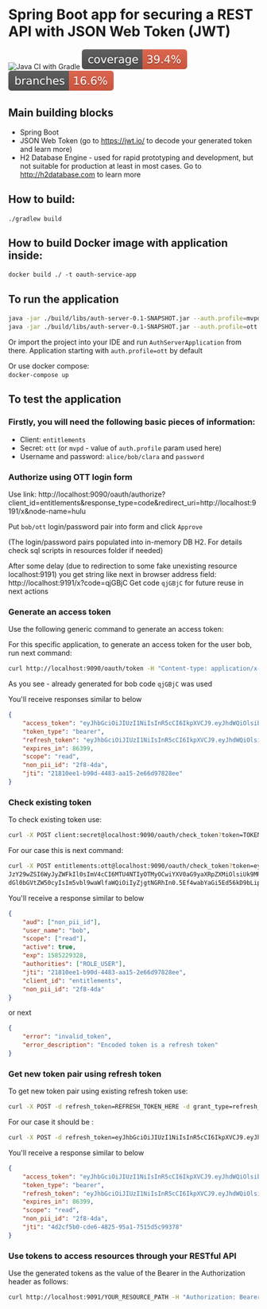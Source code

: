 
# Spring Boot app for securing a REST API with JSON Web Token (JWT)
![Java CI with Gradle](https://github.com/andrei-punko/oauth-server/workflows/Java%20CI%20with%20Gradle/badge.svg)
[![Coverage](.github/badges/jacoco.svg)](https://github.com/andrei-punko/oauth-server/actions/workflows/gradle.yml)
[![Branches](.github/badges/branches.svg)](https://github.com/andrei-punko/oauth-server/actions/workflows/gradle.yml)

## Main building blocks
 * Spring Boot
 * JSON Web Token (go to https://jwt.io/ to decode your generated token and learn more)
 * H2 Database Engine - used for rapid prototyping and development, but not suitable for production at least in most cases. Go to http://h2database.com to learn more

## How to build:
    ./gradlew build

## How to build Docker image with application inside:
    docker build ./ -t oauth-service-app

## To run the application

```bash
java -jar ./build/libs/auth-server-0.1-SNAPSHOT.jar --auth.profile=mvpd
java -jar ./build/libs/auth-server-0.1-SNAPSHOT.jar --auth.profile=ott
```

Or import the project into your IDE and run `AuthServerApplication` from there.
Application starting with `auth.profile=ott` by default

Or use docker compose:  
`docker-compose up`

## To test the application

### Firstly, you will need the following basic pieces of information:

 * Client: `entitlements`
 * Secret: `ott` (or `mvpd` - value of `auth.profile` param used here)
 * Username and password: `alice/bob/clara` and `password`

### Authorize using OTT login form

Use link: http://localhost:9090/oauth/authorize?client_id=entitlements&response_type=code&redirect_uri=http://localhost:9191/x&node-name=hulu

Put `bob/ott` login/password pair into form and click `Approve`

(The login/password pairs populated into in-memory DB H2. For details check sql scripts in resources folder if needed)

After some delay (due to redirection to some fake unexisting resource localhost:9191) you get string like next in browser address field:
http://localhost:9191/x?code=qjGBjC
Get code `qjGBjC` for future reuse in next actions

### Generate an access token

Use the following generic command to generate an access token:

For this specific application, to generate an access token for the user bob, run next command:

```bash
curl http://localhost:9090/oauth/token -H "Content-type: application/x-www-form-urlencoded" -d 'grant_type=authorization_code&redirect_uri=http://localhost:9191/x&code=qjGBjC' -u entitlements:ott
```
As you see - already generated for bob code `qjGBjC` was used

You'll receive responses similar to below

```json
{
    "access_token": "eyJhbGciOiJIUzI1NiIsInR5cCI6IkpXVCJ9.eyJhdWQiOlsibm9uX3BpaV9pZCJdLCJ1c2VyX25hbWUiOiJib2IiLCJzY29wZSI6WyJyZWFkIl0sImV4cCI6MTU4NTIyOTMyOCwiYXV0aG9yaXRpZXMiOlsiUk9MRV9VU0VSIl0sImp0aSI6IjIxODEwZWUxLWI5MGQtNDQ4My1hYTE1LTJlNjZkOTc4MjhlZSIsImNsaWVudF9pZCI6ImVudGl0bGVtZW50cyIsIm5vbl9waWlfaWQiOiIyZjgtNGRhIn0.5Ef4wabYaGi5Ed56kD9bLip92BDx6-WeKNfmwh7P-wI",
    "token_type": "bearer",
    "refresh_token": "eyJhbGciOiJIUzI1NiIsInR5cCI6IkpXVCJ9.eyJhdWQiOlsibm9uX3BpaV9pZCJdLCJ1c2VyX25hbWUiOiJib2IiLCJzY29wZSI6WyJyZWFkIl0sImF0aSI6IjIxODEwZWUxLWI5MGQtNDQ4My1hYTE1LTJlNjZkOTc4MjhlZSIsImV4cCI6MTU4NzczNDkyOCwiYXV0aG9yaXRpZXMiOlsiUk9MRV9VU0VSIl0sImp0aSI6ImFmOTk4NzNlLTVkMzItNDk1MS04YWFmLWFjN2VjYmViZjE4YiIsImNsaWVudF9pZCI6ImVudGl0bGVtZW50cyIsIm5vbl9waWlfaWQiOiIyZjgtNGRhIn0.pwDQPzq_pMzOMb5f_0GcZWo_mcd2ncT4oI-qbneOI_Y",
    "expires_in": 86399,
    "scope": "read",
    "non_pii_id": "2f8-4da",
    "jti": "21810ee1-b90d-4483-aa15-2e66d97828ee"
}
```

### Check existing token

To check existing token use:
```bash
curl -X POST client:secret@localhost:9090/oauth/check_token?token=TOKEN_HERE
```

For our case this is next command:
```bash
curl -X POST entitlements:ott@localhost:9090/oauth/check_token?token=eyJhbGciOiJIUzI1NiIsInR5cCI6IkpXVCJ9.eyJhdWQiOlsibm9uX3BpaV9pZCJdLCJ1c2VyX25hbWUiOiJib2IiLC
JzY29wZSI6WyJyZWFkIl0sImV4cCI6MTU4NTIyOTMyOCwiYXV0aG9yaXRpZXMiOlsiUk9MRV9VU0VSIl0sImp0aSI6IjIxODEwZWUxLWI5MGQtNDQ4My1hYTE1LTJlNjZkOTc4MjhlZSIsImNsaWVudF9pZCI6ImVu
dGl0bGVtZW50cyIsIm5vbl9waWlfaWQiOiIyZjgtNGRhIn0.5Ef4wabYaGi5Ed56kD9bLip92BDx6-WeKNfmwh7P-wI
```

You'll receive a response similar to below
```json
{
    "aud": ["non_pii_id"],
    "user_name": "bob",
    "scope": ["read"],
    "active": true,
    "exp": 1585229328,
    "authorities": ["ROLE_USER"],
    "jti": "21810ee1-b90d-4483-aa15-2e66d97828ee",
    "client_id": "entitlements",
    "non_pii_id": "2f8-4da"
}
```
or next
```json
{
    "error": "invalid_token",
    "error_description": "Encoded token is a refresh token"
}
```

### Get new token pair using refresh token

To get new token pair using existing refresh token use:
```bash
curl -X POST -d refresh_token=REFRESH_TOKEN_HERE -d grant_type=refresh_token client:secret@localhost:9090/oauth/token
```

For our case it should be :
```bash
curl -X POST -d refresh_token=eyJhbGciOiJIUzI1NiIsInR5cCI6IkpXVCJ9.eyJhdWQiOlsibm9uX3BpaV9pZCJdLCJ1c2VyX25hbWUiOiJib2IiLCJzY29wZSI6WyJyZWFkIl0sImF0aSI6IjIxODEwZWUxLWI5MGQtNDQ4My1hYTE1LTJlNjZkOTc4MjhlZSIsImV4cCI6MTU4NzczNDkyOCwiYXV0aG9yaXRpZXMiOlsiUk9MRV9VU0VSIl0sImp0aSI6ImFmOTk4NzNlLTVkMzItNDk1MS04YWFmLWFjN2VjYmViZjE4YiIsImNsaWVudF9pZCI6ImVudGl0bGVtZW50cyIsIm5vbl9waWlfaWQiOiIyZjgtNGRhIn0.pwDQPzq_pMzOMb5f_0GcZWo_mcd2ncT4oI-qbneOI_Y -d grant_type=refresh_token entitlements:ott@localhost:9090/oauth/token
```

You'll receive a response similar to below
```json
{
    "access_token": "eyJhbGciOiJIUzI1NiIsInR5cCI6IkpXVCJ9.eyJhdWQiOlsibm9uX3BpaV9pZCJdLCJ1c2VyX25hbWUiOiJib2IiLCJzY29wZSI6WyJyZWFkIl0sImV4cCI6MTU4NTIyOTY5MywiYXV0aG9yaXRpZXMiOlsiUk9MRV9VU0VSIl0sImp0aSI6IjRkMmNmNWIwLWNkZTYtNDgyNS05NWExLTc1MTVkNWM5OTM3OCIsImNsaWVudF9pZCI6ImVudGl0bGVtZW50cyIsIm5vbl9waWlfaWQiOiIyZjgtNGRhIn0.XqP3T4hrROecgNqHIAgL1sBUhraN-I6pM3q0rbJjSus",
    "token_type": "bearer",
    "refresh_token": "eyJhbGciOiJIUzI1NiIsInR5cCI6IkpXVCJ9.eyJhdWQiOlsibm9uX3BpaV9pZCJdLCJ1c2VyX25hbWUiOiJib2IiLCJzY29wZSI6WyJyZWFkIl0sImF0aSI6IjRkMmNmNWIwLWNkZTYtNDgyNS05NWExLTc1MTVkNWM5OTM3OCIsImV4cCI6MTU4NzczNDkyOCwiYXV0aG9yaXRpZXMiOlsiUk9MRV9VU0VSIl0sImp0aSI6ImFmOTk4NzNlLTVkMzItNDk1MS04YWFmLWFjN2VjYmViZjE4YiIsImNsaWVudF9pZCI6ImVudGl0bGVtZW50cyIsIm5vbl9waWlfaWQiOiIyZjgtNGRhIn0.XNjkVBwrldmX16ziIgdIZNGGcdrLPoLxkf4YWXxX1xU",
    "expires_in": 86399,
    "scope": "read",
    "non_pii_id": "2f8-4da",
    "jti": "4d2cf5b0-cde6-4825-95a1-7515d5c99378"
}

```

### Use tokens to access resources through your RESTful API

Use the generated tokens as the value of the Bearer in the Authorization header as follows:

```bash
curl http://localhost:9091/YOUR_RESOURCE_PATH -H "Authorization: Bearer ACCESS_TOKEN_HERE"
```
